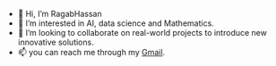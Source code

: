 - 👋 Hi, I’m RagabHassan
- 👀 I’m interested in AI, data science and Mathematics.
- 💞️ I’m looking to collaborate on real-world projects to introduce new innovative solutions. 
- 📫 you can reach me through my [Gmail](ragabhassan716@gmail.com). 


<!---
RagabHassan1/RagabHassan1 is a ✨ special ✨ repository because its `README.md` (this file) appears on your GitHub profile.
You can click the Preview link to take a look at your changes.
--->
